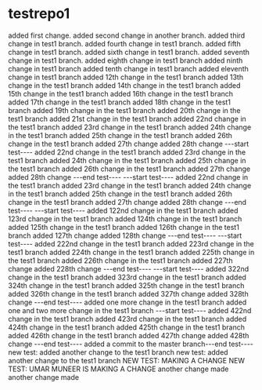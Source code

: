 # testrepo1
added first change.
added second change in another branch.
added third change in test1 branch.
added fourth change in test1 branch.
added fifth change in test1 branch.
added sixth change in test1 branch.
added seventh change in test1 branch.
added eighth change in test1 branch
added ninth change in test1 branch
added tenth change in test1 branch
added eleventh change in test1 branch
added 12th change in the  test1 branch
added 13th change in the test1 branch
added 14th change in the test1 branch
added 15th change in the test1 branch
added 16th change in the test1 branch
added 17th change in the test1 branch
added 18th change in the test1 branch
added 19th change in the test1 branch
added 20th change in the test1 branch
added 21st change in the test1 branch
added 22nd change in the test1 branch
added 23rd change in the test1 branch
added 24th change in the test1 branch
added 25th change in the test1 branch
added 26th change in the test1 branch
added 27th change
added 28th change
---start test----
added 22nd change in the test1 branch
added 23rd change in the test1 branch
added 24th change in the test1 branch
added 25th change in the test1 branch
added 26th change in the test1 branch
added 27th change
added 28th change
---end test----
---start test----
added 22nd change in the test1 branch
added 23rd change in the test1 branch
added 24th change in the test1 branch
added 25th change in the test1 branch
added 26th change in the test1 branch
added 27th change
added 28th change
---end test----
---start test----
added 122nd change in the test1 branch
added 123rd change in the test1 branch
added 124th change in the test1 branch
added 125th change in the test1 branch
added 126th change in the test1 branch
added 127th change
added 128th change
---end test----
---start test----
added 222nd change in the test1 branch
added 223rd change in the test1 branch
added 224th change in the test1 branch
added 225th change in the test1 branch
added 226th change in the test1 branch
added 227th change
added 228th change
---end test----
---start test----
added 322nd change in the test1 branch
added 323rd change in the test1 branch
added 324th change in the test1 branch
added 325th change in the test1 branch
added 326th change in the test1 branch
added 327th change
added 328th change
---end test----
added one more change in the test1 branch
added one and two more change in the test1 branch
---start test----
added 422nd change in the test1 branch
added 423rd change in the test1 branch
added 424th change in the test1 branch
added 425th change in the test1 branch
added 426th change in the test1 branch
added 427th change
added 428th change
---end test----
added a commit to the master branch---end test----
new test: added another change to the test1 branch
new test: added another change to the test1 branch
NEW TEST: MAKING A CHANGE
NEW TEST: UMAR MUNEER IS MAKING A CHANGE
another change made
another change made